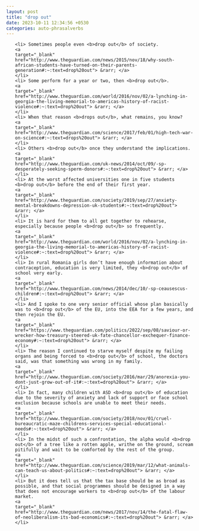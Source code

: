 ```yaml
---
layout: post
title: "drop out"
date: 2023-10-11 12:34:56 +0530
categories: auto-phrasalverbs
---
```

<ol>

    <li> Sometimes people even <b>drop out</b> of society.
    <a 
    target="_blank" 
    href="http://www.theguardian.com/news/2015/nov/18/why-south-african-students-have-turned-on-their-parents-generation#:~:text=drop%20out"> &rarr; </a>
    </li>
    <li> Some perform for a year or two, then <b>drop out</b>.
    <a 
    target="_blank" 
    href="http://www.theguardian.com/world/2016/nov/02/a-lynching-in-georgia-the-living-memorial-to-americas-history-of-racist-violence#:~:text=drop%20out"> &rarr; </a>
    </li>
    <li> When that reason <b>drops out</b>, what remains, you know?
    <a 
    target="_blank" 
    href="http://www.theguardian.com/science/2017/feb/01/high-tech-war-on-science#:~:text=drops%20out"> &rarr; </a>
    </li>
    <li> Others <b>drop out</b> once they understand the implications.
    <a 
    target="_blank" 
    href="http://www.theguardian.com/uk-news/2014/oct/09/-sp-desperately-seeking-sperm-donors#:~:text=drop%20out"> &rarr; </a>
    </li>
    <li> At the worst affected universities one in five students <b>drop out</b> before the end of their first year.
    <a 
    target="_blank" 
    href="http://www.theguardian.com/society/2019/sep/27/anxiety-mental-breakdowns-depression-uk-students#:~:text=drop%20out"> &rarr; </a>
    </li>
    <li> It is hard for them to all get together to rehearse, especially because people <b>drop out</b> so frequently.
    <a 
    target="_blank" 
    href="http://www.theguardian.com/world/2016/nov/02/a-lynching-in-georgia-the-living-memorial-to-americas-history-of-racist-violence#:~:text=drop%20out"> &rarr; </a>
    </li>
    <li> In rural Romania girls don’t have enough information about contraception, education is very limited, they <b>drop out</b> of school very early.
    <a 
    target="_blank" 
    href="http://www.theguardian.com/news/2014/dec/10/-sp-ceausescus-children#:~:text=drop%20out"> &rarr; </a>
    </li>
    <li> And I spoke to one very senior official whose plan basically was to <b>drop out</b> of the EU, into the EEA for a few years, and then rejoin the EU.
    <a 
    target="_blank" 
    href="https://www.theguardian.com/politics/2022/sep/08/saviour-or-wrecker-how-treasury-steered-uk-fate-chancellor-exchequer-finance-economy#:~:text=drop%20out"> &rarr; </a>
    </li>
    <li> The reason I continued to starve myself despite my failing organs and being forced to <b>drop out</b> of school, the doctors said, was that something was wrong in my family.
    <a 
    target="_blank" 
    href="http://www.theguardian.com/society/2016/mar/29/anorexia-you-dont-just-grow-out-of-it#:~:text=drop%20out"> &rarr; </a>
    </li>
    <li> In fact, many children with ASD <b>drop out</b> of education due to the severity of anxiety and lack of support or face school exclusion because schools are unable to meet their needs.
    <a 
    target="_blank" 
    href="http://www.theguardian.com/society/2018/nov/01/cruel-bureaucratic-maze-childrens-services-special-educational-needs#:~:text=drop%20out"> &rarr; </a>
    </li>
    <li> In the midst of such a confrontation, the alpha would <b>drop out</b> of a tree like a rotten apple, writhe on the ground, scream pitifully and wait to be comforted by the rest of the group.
    <a 
    target="_blank" 
    href="http://www.theguardian.com/science/2019/mar/12/what-animals-can-teach-us-about-politics#:~:text=drop%20out"> &rarr; </a>
    </li>
    <li> But it does tell us that the tax base should be as broad as possible, and that social programmes should be designed in a way that does not encourage workers to <b>drop out</b> of the labour market.
    <a 
    target="_blank" 
    href="http://www.theguardian.com/news/2017/nov/14/the-fatal-flaw-of-neoliberalism-its-bad-economics#:~:text=drop%20out"> &rarr; </a>
    </li>